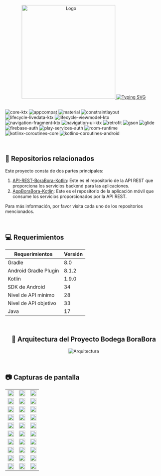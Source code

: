<a name="readme-top"></a>
<div align="center">
<a href="https://github.com/brigittev0/AppBoraMovil">
  <img width="300px" src="./images/logotipo.png" alt="Logo" width="800" />
</a>
<a href="https://git.io/typing-svg"><img src="https://readme-typing-svg.demolab.com?font=Fira+Code&weight=600&size=42&pause=1000&color=D3D302&background=FFFFFF00&center=true&random=false&width=710&height=70&lines=APP+M%C3%B3vil+-+Bodega+Bora+Bora;Android+-+Kotlin" alt="Typing SVG" /></a>
</div>

<br>

![core-ktx](https://img.shields.io/badge/core--ktx-1.9.0-blue)
![appcompat](https://img.shields.io/badge/appcompat-1.6.1-blue)
![material](https://img.shields.io/badge/material-1.11.0-blue)
![constraintlayout](https://img.shields.io/badge/constraintlayout-2.1.4-blue)
![lifecycle-livedata-ktx](https://img.shields.io/badge/lifecycle--livedata--ktx-2.7.0-blue)
![lifecycle-viewmodel-ktx](https://img.shields.io/badge/lifecycle--viewmodel--ktx-2.7.0-blue)
![navigation-fragment-ktx](https://img.shields.io/badge/navigation--fragment--ktx-2.7.7-blue)
![navigation-ui-ktx](https://img.shields.io/badge/navigation--ui--ktx-2.7.7-blue)
![retrofit](https://img.shields.io/badge/retrofit-2.9.0-blue)
![gson](https://img.shields.io/badge/gson-2.8.9-blue)
![glide](https://img.shields.io/badge/glide-4.16.0-blue)
![firebase-auth](https://img.shields.io/badge/firebase--auth-21.0.1-blue)
![play-services-auth](https://img.shields.io/badge/play--services--auth-19.2.0-blue)
![room-runtime](https://img.shields.io/badge/room--runtime-2.6.1-blue)
![kotlinx-coroutines-core](https://img.shields.io/badge/kotlinx--coroutines--core-1.3.6-blue)
![kotlinx-coroutines-android](https://img.shields.io/badge/kotlinx--coroutines--android-1.3.6-blue)

<br>

## 📌 Repositorios relacionados
Este proyecto consta de dos partes principales:
1. [API-REST-BoraBora-Kotlin](https://github.com/CarlosAcosta4/apirest-borabora-android-kotlin): Este es el repositorio de la API REST que proporciona los servicios backend para las aplicaciones.
2. [AppBoraBora-Kotlin](https://github.com/brigittev0/AppBoraMovil): Este es el repositorio de la aplicación móvil que consume los servicios proporcionados por la API REST.

Para más información, por favor visita cada uno de los repositorios mencionados.

<br>

## 💻 Requerimientos
| Requerimientos | Versión |
|-----------|---------|
| Gradle | 8.0 |
| Android Gradle Plugin | 8.1.2 |
| Kotlin | 1.9.0 |
| SDK de Android | 34 |
| Nivel de API mínimo | 28 |
| Nivel de API objetivo | 33 |
| Java | 17 |

<br>


<div align="center">
  
## 🔹 Arquitectura del Proyecto Bodega BoraBora
![Arquitectura](./images/Arquitectura.png)
</div>

<br>

## 📷 Capturas de pantalla

<table style="width: 100%">
  <tr>
    <td style="width: 33.33%"><img src="CapturasPantalla/img00.jpg" width=100% height=auto></td>
    <td style="width: 33.33%"><img src="CapturasPantalla/img01.jpg" width=100% height=auto></td>
    <td style="width: 33.33%"><img src="CapturasPantalla/img02.jpg" width=100% height=auto></td>
  </tr>
  <tr>
    <td><img src="CapturasPantalla/img03.jpg" width=100% height=auto></td>
    <td><img src="CapturasPantalla/img04.jpg" width=100% height=auto></td>
    <td><img src="CapturasPantalla/img05.jpg" width=100% height=auto></td>
  </tr>
  <tr>
    <td><img src="CapturasPantalla/img06.jpg" width=100% height=auto></td>
    <td><img src="CapturasPantalla/img07.jpg" width=100% height=auto></td>
    <td><img src="CapturasPantalla/img08.jpg" width=100% height=auto></td>
  </tr>
  <tr>
    <td><img src="CapturasPantalla/img09.jpg" width=100% height=auto></td>
    <td><img src="CapturasPantalla/img10.jpg" width=100% height=auto></td>
    <td><img src="CapturasPantalla/img11.jpg" width=100% height=auto></td>
  </tr>
  <tr>
    <td><img src="CapturasPantalla/img12.jpg" width=100% height=auto></td>
    <td><img src="CapturasPantalla/img13.jpg" width=100% height=auto></td>
    <td><img src="CapturasPantalla/img14.jpg" width=100% height=auto></td>
  </tr>
  <tr>
    <td><img src="CapturasPantalla/img15.jpg" width=100% height=auto></td>
    <td><img src="CapturasPantalla/img16.jpg" width=100% height=auto></td>
    <td><img src="CapturasPantalla/img17.jpg" width=100% height=auto></td>
  </tr>
  <tr>
    <td><img src="CapturasPantalla/img18.jpg" width=100% height=auto></td>
    <td><img src="CapturasPantalla/img19.jpg" width=100% height=auto></td>
    <td><img src="CapturasPantalla/img20.jpg" width=100% height=auto></td>
  </tr>
  <tr>
    <td><img src="CapturasPantalla/img21.jpg" width=100% height=auto></td>
    <td><img src="CapturasPantalla/img22.jpg" width=100% height=auto></td>
    <td><img src="CapturasPantalla/img23.jpg" width=100% height=auto></td>
  </tr>
  <tr>
    <td><img src="CapturasPantalla/img24.jpg" width=100% height=auto></td>
    <td><img src="CapturasPantalla/img25.jpg" width=100% height=auto></td>
    <td><img src="CapturasPantalla/img26.jpg" width=100% height=auto></td>
  </tr>
  <tr>
    <td><img src="CapturasPantalla/img27.jpg" width=100% height=auto></td>
    <td><img src="CapturasPantalla/img28.jpg" width=100% height=auto></td>
    <td><img src="CapturasPantalla/img29.jpg" width=100% height=auto></td>
  </tr>
</table>


<br>
